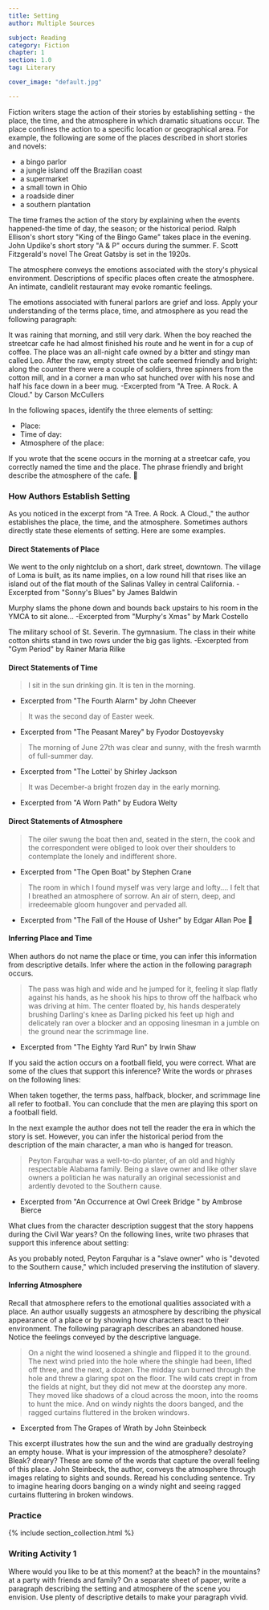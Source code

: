 ```yaml
---
title: Setting
author: Multiple Sources

subject: Reading
category: Fiction
chapter: 1
section: 1.0
tag: Literary

cover_image: "default.jpg"

---
```

Fiction writers stage the action of their stories by establishing setting - the place, the time, and the atmosphere in which dramatic situations occur. The place confines the action to a specific location or geographical area. For example, the following are some of the places described in short stories and novels:

  * a bingo parlor
  * a jungle island off the Brazilian coast
  * a supermarket
  * a small town in Ohio
  * a roadside diner
  * a southern plantation

The time frames the action of the story by explaining when the events happened-the time of day, the season; or the historical period. Ralph Ellison's short story "King of the Bingo Game" takes place in the evening. John Updike's short story "A & P" occurs during the summer. F. Scott Fitzgerald's novel The Great Gatsby is set in the 1920s.

The atmosphere conveys the emotions associated with the story's physical environment. Descriptions of specific places often create the atmosphere. An intimate, candlelit restaurant may evoke romantic feelings.

The emotions associated with funeral parlors are grief and loss. Apply your understanding of the terms place, time, and atmosphere as you read the following paragraph:

It was raining that morning, and still very dark. When the boy reached the streetcar cafe he had almost finished his route and he went in for a cup of coffee. The place was an all-night cafe owned by a bitter and stingy man called Leo. After the raw, empty street the cafe seemed friendly and bright: along the counter there were a couple of soldiers, three spinners from the cotton mill, and in a corner a man who sat hunched over with his nose and half his face down in a beer mug.
-Excerpted from "A Tree. A Rock. A Cloud." by Carson McCullers

In the following spaces, identify the three elements of setting:

  * Place:
  * Time of day:
  * Atmosphere of the place:

If you wrote that the scene occurs in the morning at a streetcar cafe, you correctly named the time and the place. The phrase friendly and bright describe the atmosphere of the cafe.

### How Authors Establish Setting

As you noticed in the excerpt from "A Tree. A Rock. A Cloud.," the author establishes the place, the time, and the atmosphere. Sometimes authors directly state these elements of setting. Here are some examples.

#### Direct Statements of Place

We went to the only nightclub on a short, dark street, downtown. The village of Loma is built, as its name implies, on a low round hill that rises like an island out of the flat mouth of the Salinas Valley in central California.
-Excerpted from "Sonny's Blues" by James Baldwin

Murphy slams the phone down and bounds back upstairs to his room in the YMCA to sit alone...
-Excerpted from "Murphy's Xmas" by Mark Costello

The military school of St. Severin. The gymnasium. The class in their white cotton shirts stand in two rows under the big gas lights.
-Excerpted from "Gym Period" by Rainer Maria Rilke

#### Direct Statements of Time

> I sit in the sun drinking gin. It is ten in the morning.
  - Excerpted from "The Fourth Alarm" by John Cheever

> It was the second day of Easter week.
  - Excerpted from "The Peasant Marey" by Fyodor Dostoyevsky

> The morning of June 27th was clear and sunny, with the fresh warmth of full-summer day.
  - Excerpted from "The Lottei' by Shirley Jackson

> It was December-a bright frozen day in the early morning.
  - Excerpted from "A Worn Path" by Eudora Welty

#### Direct Statements of Atmosphere

> The oiler swung the boat then and, seated in the stern, the cook and the correspondent were obliged to look over their shoulders to contemplate the lonely and indifferent shore.
  - Excerpted from "The Open Boat" by Stephen Crane

> The room in which I found myself was very large and lofty.... I felt that I breathed an atmosphere of sorrow. An air of stern, deep, and irredeemable gloom hungover and pervaded all.
  - Excerpted from "The Fall of the House of Usher" by Edgar Allan Poe

#### Inferring Place and Time

When authors do not name the place or time, you can infer this information from descriptive details. Infer where the action in the following paragraph occurs.

> The pass was high and wide and he jumped for it, feeling it slap flatly against his hands, as he shook his hips to throw off the halfback who was driving at him. The center floated by, his hands desperately brushing Darling's knee as Darling picked his feet up high and delicately ran over a blocker and an opposing linesman in a jumble on the ground near the scrimmage line.
  - Excerpted from "The Eighty Yard Run" by Irwin Shaw

If you said the action occurs on a football field, you were correct. What are some of the clues that support this inference? Write the words or phrases on the following lines:

When taken together, the terms pass, halfback, blocker, and scrimmage line all refer to football. You can conclude that the men are playing this sport on a football field.

In the next example the author does not tell the reader the era in which the story is set. However, you can infer the historical period from the description of the main character, a man who is hanged for treason.

> Peyton Farquhar was a well-to-do planter, of an old and highly respectable Alabama family. Being a slave owner and like other slave owners a politician he was naturally an original secessionist and ardently devoted to the Southern cause.
  - Excerpted from "An Occurrence at Owl Creek Bridge " by Ambrose Bierce

What clues from the character description suggest that the story happens during the Civil War years? On the following lines, write two phrases that support this inference about setting:

As you probably noted, Peyton Farquhar is a "slave owner" who is "devoted to the Southern cause," which included preserving the institution of slavery.

#### Inferring Atmosphere

Recall that atmosphere refers to the emotional qualities associated with a place. An author usually suggests an atmosphere by describing the physical appearance of a place or by showing how characters react to their environment. The following paragraph describes an abandoned house. Notice the feelings conveyed by the descriptive language.

> On a night the wind loosened a shingle and flipped it to the ground. The next wind pried into the hole where the shingle had been, lifted off three, and the next, a dozen. The midday sun burned through the hole and threw a glaring spot on the floor. The wild cats crept in from the fields at night, but they did not mew at the doorstep any more. They moved like shadows of a cloud across the moon, into the rooms to hunt the mice. And on windy nights the doors banged, and the ragged curtains fluttered in the broken windows.
  - Excerpted from The Grapes of Wrath by John Steinbeck

This excerpt illustrates how the sun and the wind are gradually destroying an empty house. What is your impression of the atmosphere? desolate? Bleak? dreary? These are some of the words that capture the overall feeling of this place. John Steinbeck, the author, conveys the atmosphere through images relating to sights and sounds. Reread his concluding sentence. Try to imagine hearing doors banging on a windy night and seeing ragged curtains fluttering in broken windows.

### Practice

{% include section_collection.html %}

### Writing Activity 1

Where would you like to be at this moment? at the beach? in the mountains? at a party  with friends and family? On a separate sheet of paper, write a paragraph describing the setting and atmosphere of the scene you envision. Use plenty of descriptive details to make your paragraph vivid.
